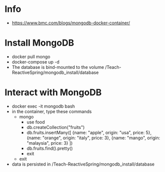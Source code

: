 # Info
* https://www.bmc.com/blogs/mongodb-docker-container/
  
# Install MongoDB
* docker pull mongo 
* docker-compose up -d
* The database is bind-mounted to the volume /Teach-ReactiveSpring/mongodb_install/database

# Interact with MongoDB
* docker exec -it mongodb bash
* in the container, type these commands
    * mongo
      * use food
      * db.createCollection("fruits")
      * db.fruits.insertMany([ {name: "apple", origin: "usa", price: 5}, {name: "orange", origin: "italy", price: 3}, {name: "mango", origin: "malaysia", price: 3} ])
      * db.fruits.find().pretty()
      * exit
    * exit
* data is persisted in /Teach-ReactiveSpring/mongodb_install/database